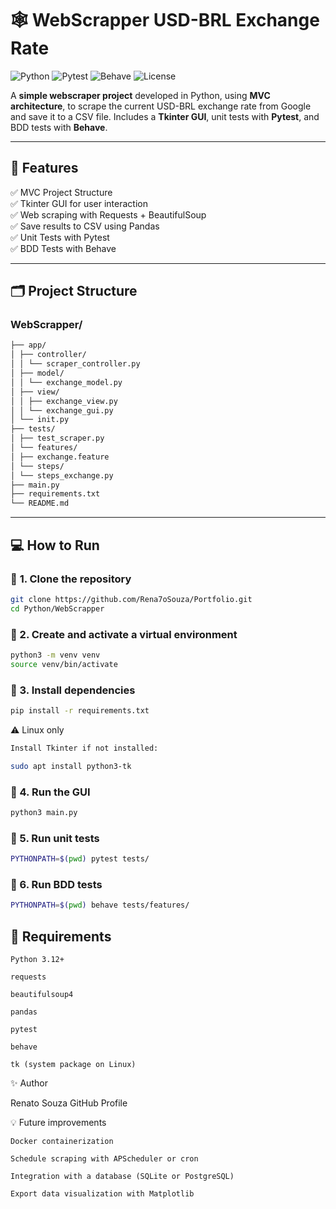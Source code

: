 # 🕸️ WebScrapper USD-BRL Exchange Rate

![Python](https://img.shields.io/badge/Python-3.12-blue)
![Pytest](https://img.shields.io/badge/Tested%20with-Pytest-green)
![Behave](https://img.shields.io/badge/Tested%20with-Behave-orange)
![License](https://img.shields.io/badge/license-MIT-lightgrey)

A **simple webscraper project** developed in Python, using **MVC architecture**, to scrape the current USD-BRL exchange rate from Google and save it to a CSV file. Includes a **Tkinter GUI**, unit tests with **Pytest**, and BDD tests with **Behave**.

---

## 🚀 **Features**

✅ MVC Project Structure  
✅ Tkinter GUI for user interaction  
✅ Web scraping with Requests + BeautifulSoup  
✅ Save results to CSV using Pandas  
✅ Unit Tests with Pytest  
✅ BDD Tests with Behave

---

## 🗂️ **Project Structure**
### WebScrapper/
```bash
├── app/
│ ├── controller/
│ │ └── scraper_controller.py
│ ├── model/
│ │ └── exchange_model.py
│ ├── view/
│ │ ├── exchange_view.py
│ │ └── exchange_gui.py
│ └── init.py
├── tests/
│ ├── test_scraper.py
│ └── features/
│ ├── exchange.feature
│ └── steps/
│ └── steps_exchange.py
├── main.py
├── requirements.txt
└── README.md
```

---

## 💻 **How to Run**

### 🔧 **1. Clone the repository**

```bash
git clone https://github.com/Rena7oSouza/Portfolio.git
cd Python/WebScrapper
```

### 🔧 2. Create and activate a virtual environment

```bash
python3 -m venv venv
source venv/bin/activate
```

### 🔧 3. Install dependencies

```bash
pip install -r requirements.txt
```
⚠️ Linux only

```bash
Install Tkinter if not installed:

sudo apt install python3-tk
```

### 🔧 4. Run the GUI

```bash
python3 main.py
```

### 🔧 5. Run unit tests

```bash
PYTHONPATH=$(pwd) pytest tests/
```

### 🔧 6. Run BDD tests

```bash
PYTHONPATH=$(pwd) behave tests/features/
```

## 📝 Requirements

    Python 3.12+

    requests

    beautifulsoup4

    pandas

    pytest

    behave

    tk (system package on Linux)


✨ Author

Renato Souza
GitHub Profile


💡 Future improvements

    Docker containerization

    Schedule scraping with APScheduler or cron

    Integration with a database (SQLite or PostgreSQL)

    Export data visualization with Matplotlib

